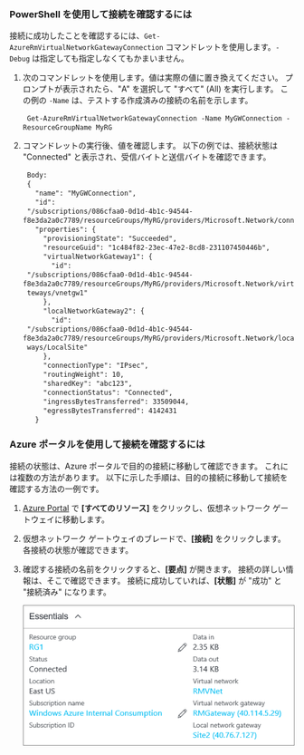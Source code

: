 ### <a name="to-verify-your-connection-by-using-powershell"></a>PowerShell を使用して接続を確認するには

接続に成功したことを確認するには、`Get-AzureRmVirtualNetworkGatewayConnection` コマンドレットを使用します。`-Debug` は指定しても指定しなくてもかまいません。 

1. 次のコマンドレットを使用します。値は実際の値に置き換えてください。 プロンプトが表示されたら、"A" を選択して "すべて" (All) を実行します。 この例の `-Name` は、テストする作成済みの接続の名前を示します。

        Get-AzureRmVirtualNetworkGatewayConnection -Name MyGWConnection -ResourceGroupName MyRG

2. コマンドレットの実行後、値を確認します。 以下の例では、接続状態は "Connected" と表示され、受信バイトと送信バイトを確認できます。

        Body:
        {
          "name": "MyGWConnection",
          "id":
        "/subscriptions/086cfaa0-0d1d-4b1c-94544-f8e3da2a0c7789/resourceGroups/MyRG/providers/Microsoft.Network/connections/MyGWConnection",
          "properties": {
            "provisioningState": "Succeeded",
            "resourceGuid": "1c484f82-23ec-47e2-8cd8-231107450446b",
            "virtualNetworkGateway1": {
              "id":
        "/subscriptions/086cfaa0-0d1d-4b1c-94544-f8e3da2a0c7789/resourceGroups/MyRG/providers/Microsoft.Network/virtualNetworkGa
        teways/vnetgw1"
            },
            "localNetworkGateway2": {
              "id":
        "/subscriptions/086cfaa0-0d1d-4b1c-94544-f8e3da2a0c7789/resourceGroups/MyRG/providers/Microsoft.Network/localNetworkGate
        ways/LocalSite"
            },
            "connectionType": "IPsec",
            "routingWeight": 10,
            "sharedKey": "abc123",
            "connectionStatus": "Connected",
            "ingressBytesTransferred": 33509044,
            "egressBytesTransferred": 4142431
          }

### <a name="to-verify-your-connection-by-using-the-azure-portal"></a>Azure ポータルを使用して接続を確認するには

接続の状態は、Azure ポータルで目的の接続に移動して確認できます。 これには複数の方法があります。 以下に示した手順は、目的の接続に移動して接続を確認する方法の一例です。

1. [Azure Portal](http://portal.azure.com) で **[すべてのリソース]** をクリックし、仮想ネットワーク ゲートウェイに移動します。
2. 仮想ネットワーク ゲートウェイのブレードで、**[接続]** をクリックします。 各接続の状態が確認できます。
3. 確認する接続の名前をクリックすると、**[要点]** が開きます。 接続の詳しい情報は、そこで確認できます。 接続に成功していれば、**[状態]** が "成功" と "接続済み" になります。

    ![Verify connection](./media/vpn-gateway-verify-connection-rm-include/connectionsucceeded.png)

<!--HONumber=Oct16_HO2-->


